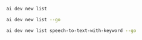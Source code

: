 ```bash title="List all samples"
ai dev new list
```

```bash title="List only Go samples"
ai dev new list --go
```

```bash title="Filter the list by name"
ai dev new list speech-to-text-with-keyword --go
```